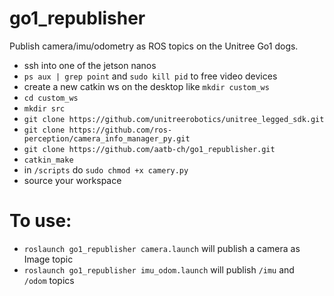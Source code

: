 # go1_republisher
Publish camera/imu/odometry as ROS topics on the Unitree Go1 dogs.

- ssh into one of the jetson nanos
- `ps aux | grep point` and `sudo kill pid` to free video devices
- create a new catkin ws on the desktop like `mkdir custom_ws`
- `cd custom_ws`
- `mkdir src`
- `git clone https://github.com/unitreerobotics/unitree_legged_sdk.git`
- `git clone https://github.com/ros-perception/camera_info_manager_py.git`
- `git clone https://github.com/aatb-ch/go1_republisher.git`
- `catkin_make`
- in `/scripts` do `sudo chmod +x camery.py`
- source your workspace 

# To use:

- `roslaunch go1_republisher camera.launch` will publish a camera as Image topic
- `roslaunch go1_republisher imu_odom.launch` will publish `/imu` and `/odom` topics
